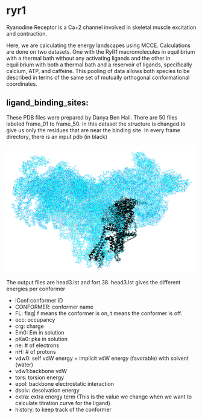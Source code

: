 # ryr1
Ryanodine Receptor is a Ca+2 channel involved in skeletal muscle excitation and contraction.

Here, we are calculating the energy landscapes using MCCE. Calculations are done on two datasets.  One with the RyR1 macromolecules in equilibrium with a thermal bath without any activating ligands and the other in equilibrium with both a thermal bath and a reservoir of ligands, specifically calcium, ATP, and caffeine. This pooling of data allows both species to be described in terms of the same set of mutually orthogonal conformational coordinates.

## ligand_binding_sites:
These PDB files were prepared by Danya Ben Hail.  There are 50 files labeled frame_01 to frame_50.  In this dataset the structure is changed to give us only the residues that are near the binding site. In every frame directory, there is an input pdb (in black)

![ryr1(blue). Input pdb(black)](presentation/img01.png)

The output files are head3.lst and fort.38.  head3.lst gives the different energies per conformer
* iConf:conformer ID
* CONFORMER: conformer name
* FL: flag| f means the conformer is on, t means the conformer is off.
* occ: occupancy
* crg: charge
* Em0: Em in solution
* pKa0: pka in solution
* ne: # of electrons
* nH: # of protons
* vdw0: self vdW energy + implicit vdW energy (favorable) with solvent (water)
* vdw1:backbone vdW
* tors: torsion energy
* epol: backbone electrostatic interaction
* dsolv: desolvation energy 
* extra: extra energy term (This is the value we change when we want to calculate titration curve for the ligand)
* history: to keep track of the conformer
  


 
